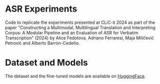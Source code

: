 # ASR Experiments

Code to replicate the experiments presented at CLiC-it 2024 as part of the paper "Constructing a Multimodal, Multilingual Translation and Interpreting Corpus: A Modular Pipeline and an Evaluation of ASR for Verbatim Transcription" (2024) by Alice Fedotova, Adriano Ferraresi, Maja Miličević Petrović and Alberto Barrón-Cedeño.

# Dataset and Models

The dataset and the fine-tuned models are available on [HuggingFace](https://huggingface.co/ffedox).

